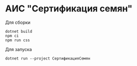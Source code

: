 АИС "Сертификация семян"
========================

Для cборки

```
dotnet build
npm ci
npm run css
```

Для запуска
```
dotnet run --project СертификацияСемян
```

